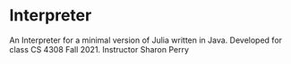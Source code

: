 # Interpreter
An Interpreter for a minimal version of Julia written in Java. Developed for class CS 4308 Fall 2021. Instructor Sharon Perry
